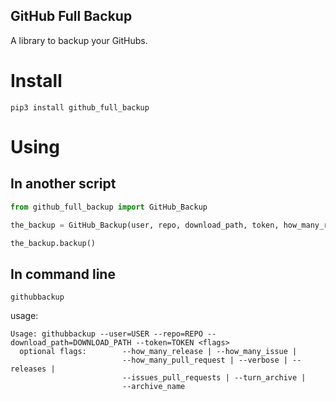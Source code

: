 ## GitHub Full Backup
A library to backup your GitHubs.
# Install
```
pip3 install github_full_backup
```
# Using
## In another script
```python
from github_full_backup import GitHub_Backup

the_backup = GitHub_Backup(user, repo, download_path, token, how_many_release=2000, how_many_issue=2000, how_many_pull_request=2000, verbose=False, releases = True, issues_pull_requests = True, turn_archive=True, archive_name=None)

the_backup.backup()
```
## In command line
```console
githubbackup
```
usage:
```console
Usage: githubbackup --user=USER --repo=REPO --download_path=DOWNLOAD_PATH --token=TOKEN <flags>
  optional flags:        --how_many_release | --how_many_issue |
                         --how_many_pull_request | --verbose | --releases |
                         --issues_pull_requests | --turn_archive |
                         --archive_name
```
